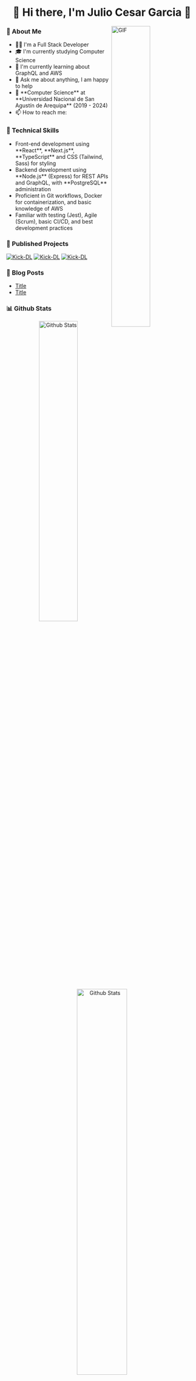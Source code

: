 <div align="center">
    <h1>👋 Hi there, I'm Julio Cesar Garcia 🤠</h1>
</div>

<img align="right" height="auto" width="45%" alt="GIF" src="https://media.giphy.com/media/vWst8QUOKAot6MHEZe/giphy.gif"/>

<h3>💖 About Me</h3>

<ul>
    <li>👨‍💻 I'm a Full Stack Developer</li>
    <li>🎓 I'm currently studying Computer Science</li>
    <li>🌱 I'm currently learning about GraphQL and AWS</li>
    <li>💬 Ask me about anything, I am happy to help</li>
    <li>📖 **Computer Science** at **Universidad Nacional de San Agustín de Arequipa** (2019 - 2024)</li>
    <li>📫 How to reach me:
</ul>

<h3>🌟 Technical Skills</h3>

<ul>
    <li>Front-end development using **React**, **Next.js**, **TypeScript** and CSS (Tailwind, Sass) for styling </li>
    <li>Backend development using **Node.js** (Express) for REST APIs and GraphQL, with **PostgreSQL** administration </li>
    <li> Proficient in Git workflows, Docker for containerization, and basic knowledge of AWS </li>
    <li>Familiar with testing (Jest), Agile (Scrum), basic CI/CD, and best development practices</li>
</ul>

<h3>🚀 Published Projects</h3>

[![Kick-DL](https://img.shields.io/badge/Npm:Kick--DL-Total_Downloads:900-CB3837?style=for-the-badge&logo=npm&logoColor=white&labelColor=101010)](https://www.npmjs.com/package/kick-dl)
[![Kick-DL](https://img.shields.io/badge/Npm:Twitch--Rank-Total_Downloads:900-CB3837?style=for-the-badge&logo=npm&logoColor=white&labelColor=101010)](https://www.npmjs.com/package/kick-dl)
[![Kick-DL](https://img.shields.io/badge/Npm:Crypi-juliogarciape.live-CB3837?style=for-the-badge&logo=npm&logoColor=white&labelColor=101010)](https://www.npmjs.com/package/kick-dl)

<h3>📝 Blog Posts</h3>

- [Title](https://)
- [Title](https://)

<h3>📊 Github Stats</h3>

<div align="center" width="100%">
    <img width="45%" src="https://github-readme-stats.vercel.app/api/top-langs?username=juliogarciape&show_icons=true&locale=en&theme=radical&layout=compact&hide_title=true" alt="Github Stats"/>
    <img width="51%" src="https://github-readme-streak-stats.herokuapp.com/?user=juliogarciape&theme=radical" alt="Github Stats"/>
    <img width="55%" src="https://github-readme-stats.vercel.app/api?username=juliogarciape&show=prs_merged_percentage&hide=contribs&show_icons=true&theme=radical&locale=en&border_radius=0&include_all_commits=true&line_height=30" alt="Github Stats"/>
</div>

<h3>🌏 Contact Me</h3>

[![WebSite](https://img.shields.io/badge/WebSite-juliogarciape.live-39E09B?style=for-the-badge&logo=firefox&logoColor=white&labelColor=101010)](https://juliogarciape.live)
[![Gmail](https://img.shields.io/badge/Gmail-Personal-D14836?style=for-the-badge&logo=Gmail&logoColor=white&labelColor=101010)]()
[![Whatsapp](https://img.shields.io/badge/Whatsapp-Personal-25D366?style=for-the-badge&logo=Whatsapp&logoColor=white&labelColor=101010)]()
[![LinkedIn](https://img.shields.io/badge/LinkedIn-Julio_Cesar_Garcia-0077B5?style=for-the-badge&logo=linkedin&logoColor=white&labelColor=101010)](https://www.linkedin.com/in/juliogarciape)
[![Resume](https://img.shields.io/badge/Resume-Julio_Garcia-39E09B?style=for-the-badge&logo=Linktree&logoColor=white&labelColor=101010)]()
[![Discord](https://img.shields.io/badge/Discord-@juliogarciape-5865F2?style=for-the-badge&logo=Discord&logoColor=white&labelColor=101010)]()
[![Slack](https://img.shields.io/badge/Slack-juliogarciape-5865F2?style=for-the-badge&logo=Slack&logoColor=white&labelColor=101010)]()
[![Github](https://img.shields.io/badge/Github-Secondary-FF4500?style=for-the-badge&logo=github&logoColor=white&labelColor=101010)]()
[![X](https://img.shields.io/badge/Twitter-juliogarciape-1DA1F2?style=for-the-badge&logo=x&logoColor=white&labelColor=101010)](https://x.com/juliogarciape_)
[![Medium](https://img.shields.io/badge/Medium-juliogarciape-FF4500?style=for-the-badge&logo=medium&logoColor=white&labelColor=101010)]()
[![Dev.to](https://img.shields.io/badge/Dev.to-juliogarciape-1DA1F2?style=for-the-badge&logo=dev.to&logoColor=white&labelColor=101010)]()
[![Gitlab](https://img.shields.io/badge/Gitlab-juliogarciape-fca326?style=for-the-badge&logo=gitlab&logoColor=white&labelColor=101010)]()
[![Reddit](https://img.shields.io/badge/Reddit-juliogarciape-FF4500?style=for-the-badge&logo=reddit&logoColor=white&labelColor=101010)]()
[![Notion](https://img.shields.io/badge/Notion-juliogarciape-5865F2?style=for-the-badge&logo=Notion&logoColor=white&labelColor=101010)]()
[![Paypal](https://img.shields.io/badge/Paypal-juliogarciape-5865F2?style=for-the-badge&logo=Paypal&logoColor=white&labelColor=101010)]()

